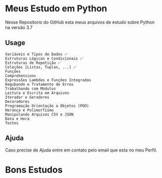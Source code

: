 # Meus Estudo em Python

Nesse Repositorio do GitHub esta meus arquivos de estudo sobre Python na versão 3.7

## Usage

```
Variáveis e Tipos de Dados ✅
Estruturas Lógicas e Condicionais ✅
Estruturas de Repetição ✅
Coleções [Listas, Tuplas, ...] ✅
Funções
Comprehensions
Expressões Lambdas e Funções Integradas
Degubando e Tratamento de Erros
Trabalhando com Módulos
Leitura e Escrita em Arquivos
Iterador e Geradores
Decoradores
Programação Orientação a Objetos (POO)
Herança e Polimorfismo
Manipulando Arquivos CSV e JSON
Data e Hora
Testes
```

## Ajuda
Caso precise de Ajuda entre em contato pelo email que esta no meu Perfil.

# Bons Estudos
